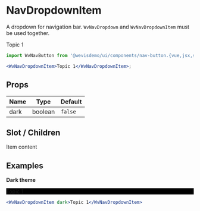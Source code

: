 # NavDropdownItem

A dropdown for navigation bar. `WvNavDropdown` and `WvNavDropdownItem` must be used together.

<WvNavDropdownItem>Topic 1</WvNavDropdownItem>

```jsx
import WvNavButton from '@wevisdemo/ui/components/nav-button.{vue,jsx,svelte}';

<WvNavDropdownItem>Topic 1</WvNavDropdownItem>;
```

## Props

| Name | Type    | Default |
| ---- | ------- | ------- |
| dark | boolean | `false` |

## Slot / Children

Item content

## Examples

**Dark theme**

<div style="background-color: black;">
  <WvNavDropdownItem dark>Topic 1</WvNavDropdownItem>
</div>

```jsx
<WvNavDropdownItem dark>Topic 1</WvNavDropdownItem>
```
